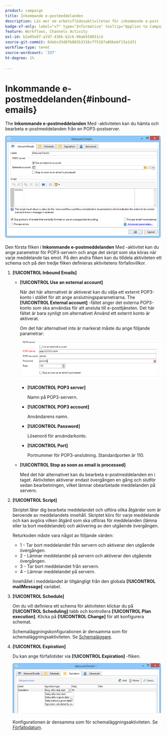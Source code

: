 ```yaml
---
product: campaign
title: Inkommande e-postmeddelanden
description: Läs mer om arbetsflödesaktiviteten för inkommande e-post
badge-v7-only: label="v7" type="Informative" tooltip="Applies to Campaign Classic v7 only"
feature: Workflows, Channels Activity
exl-id: b2a05e07-a7d7-436b-b2c6-90ab55d031cd
source-git-commit: 8debcd3d8fb883b3316cf75187a86bebf15a1d31
workflow-type: tm+mt
source-wordcount: '337'
ht-degree: 1%

---
```


# Inkommande e-postmeddelanden{#inbound-emails}



The **Inkommande e-postmeddelanden** Med -aktiviteten kan du hämta och bearbeta e-postmeddelanden från en POP3-postserver.

![](assets/email_rec_edit_1.png)

Den första fliken i **Inkommande e-postmeddelanden** Med -aktivitet kan du ange parametrar för POP3-servern och ange det skript som ska köras när varje meddelande tas emot. På den andra fliken kan du tilldela aktiviteten ett schema och på den tredje fliken definieras aktivitetens förfallovillkor.

1. **[!UICONTROL Inbound Emails]**

   * **[!UICONTROL Use an external account]**

      När det här alternativet är aktiverat kan du välja ett externt POP3-konto i stället för att ange anslutningsparametrarna. The **[!UICONTROL External account]** -fältet anger det externa POP3-konto som ska användas för att ansluta till e-posttjänsten. Det här fältet är bara synligt om alternativet Använd ett externt konto är aktiverat.

      Om det här alternativet inte är markerat måste du ange följande parametrar:

      ![](assets/email_rec_edit_1b.png)

      * **[!UICONTROL POP3 server]**

         Namn på POP3-servern.

      * **[!UICONTROL POP3 account]**

         Användarens namn.

      * **[!UICONTROL Password]**

         Lösenord för användarkonto.

      * **[!UICONTROL Port]**

         Portnummer för POP3-anslutning. Standardporten är 110.
   * **[!UICONTROL Stop as soon as email is processed]**

      Med det här alternativet kan du bearbeta e-postmeddelanden en i taget. Aktiviteten aktiverar endast övergången en gång och slutför sedan bearbetningen, vilket lämnar obearbetade meddelanden på servern.


1. **[!UICONTROL Script]**

   Skriptet låter dig bearbeta meddelandet och utföra olika åtgärder som är beroende av meddelandets innehåll. Skriptet körs för varje meddelande och kan avgöra vilken åtgärd som ska utföras för meddelanden (lämna eller ta bort meddelandet) och aktivering av den utgående övergången.

   Returkoden måste vara något av följande värden:

   * 1 - Tar bort meddelandet från servern och aktiverar den utgående övergången.
   * 2 - Lämnar meddelandet på servern och aktiverar den utgående övergången.
   * 3 - Tar bort meddelandet från servern.
   * 4 - Lämnar meddelandet på servern.

   Innehållet i meddelandet är tillgängligt från den globala **[!UICONTROL mailMessage]** variabel.

1. **[!UICONTROL Schedule]**

   Om du vill definiera ett schema för aktiviteten klickar du på **[!UICONTROL Scheduling]** tabb och kontrollera **[!UICONTROL Plan execution]**. Klicka på **[!UICONTROL Change]** för att konfigurera schemat.

   Schemaläggningskonfigurationen är densamma som för schemaläggningsaktiviteten. Se [Schemaläggare](scheduler.md).

1. **[!UICONTROL Expiration]**

   Du kan ange förfallotider via **[!UICONTROL Expiration]** -fliken.

   ![](assets/email_rec_edit_3.png)

   Konfigurationen är densamma som för schemaläggningsaktiviteten. Se [Förfallodatum](defining-approvals.md).
